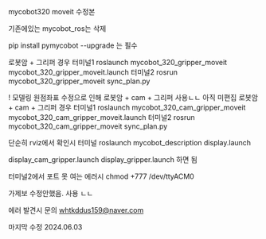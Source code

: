 mycobot320 moveit 수정본

기존에있는 mycobot_ros는 삭제

pip install pymycobot --upgrade 는 필수


로봇암 + 그리퍼 경우
터미널1
roslaunch mycobot_320_gripper_moveit mycobot_320_gripper_moveit.launch
터미널2
rosrun mycobot_320_gripper_moveit sync_plan.py



! 모델링 원점좌표 수정으로 인해 로봇암 + cam + 그리퍼 사용ㄴㄴ 아직 미편집 
로봇암 + cam + 그리퍼 경우
터미널1
roslaunch mycobot_320_cam_gripper_moveit mycobot_320_cam_gripper_moveit.launch
터미널2
rosrun mycobot_320_cam_gripper_moveit sync_plan.py

단순히 rviz에서 확인시
터미널
roslaunch mycobot_description display.launch

display_cam_gripper.launch
display_gripper.launch
하면 됨

터미널2에서 포트 못 여는 에러시 chmod +777 /dev/ttyACM0

가제보 수정안했음. 사용 ㄴㄴ

에러 발견시 문의
whtkddus159@naver.com

마지막 수정 2024.06.03
